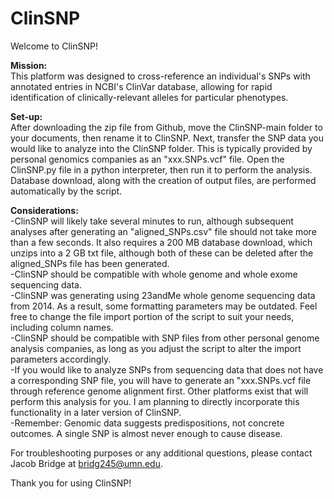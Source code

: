 # ClinSNP
Welcome to ClinSNP! 

**Mission:**  
This platform was designed to cross-reference an individual's SNPs with annotated entries in NCBI's ClinVar database, allowing for rapid identification of clinically-relevant alleles for particular phenotypes. 

**Set-up:**  
After downloading the zip file from Github, move the ClinSNP-main folder to your documents, then rename it to ClinSNP. Next, transfer the SNP data you would like to analyze into the ClinSNP folder. This is typically provided by personal genomics companies as an "xxx.SNPs.vcf" file. Open the ClinSNP.py file in a python interpreter, then run it to perform the analysis. Database download, along with the creation of output files, are performed automatically by the script.

**Considerations:**  
-ClinSNP will likely take several minutes to run, although subsequent analyses after generating an "aligned_SNPs.csv" file should not take more than a few seconds. It also requires a 200 MB database download, which unzips into a 2 GB txt file, although both of these can be deleted after the aligned_SNPs file has been generated.  
-ClinSNP should be compatible with whole genome and whole exome sequencing data.  
-ClinSNP was generating using 23andMe whole genome sequencing data from 2014. As a result, some formatting parameters may be outdated. Feel free to change the file import portion of the script to suit your needs, including column names.  
-ClinSNP should be compatible with SNP files from other personal genome analysis companies, as long as you adjust the script to alter the import parameters accordingly.  
-If you would like to analyze SNPs from sequencing data that does not have a corresponding SNP file, you will have to generate an "xxx.SNPs.vcf file through reference genome alignment first. Other platforms exist that will perform this analysis for you. I am planning to directly incorporate this functionality in a later version of ClinSNP.  
-Remember: Genomic data suggests predispositions, not concrete outcomes. A single SNP is almost never enough to cause disease.  

For troubleshooting purposes or any additional questions, please contact Jacob Bridge at bridg245@umn.edu.

Thank you for using ClinSNP!
